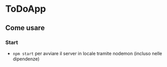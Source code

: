 # ToDoApp

## Come usare

### Start
- `npm start` per avviare il server in locale tramite nodemon (incluso nelle dipendenze)

